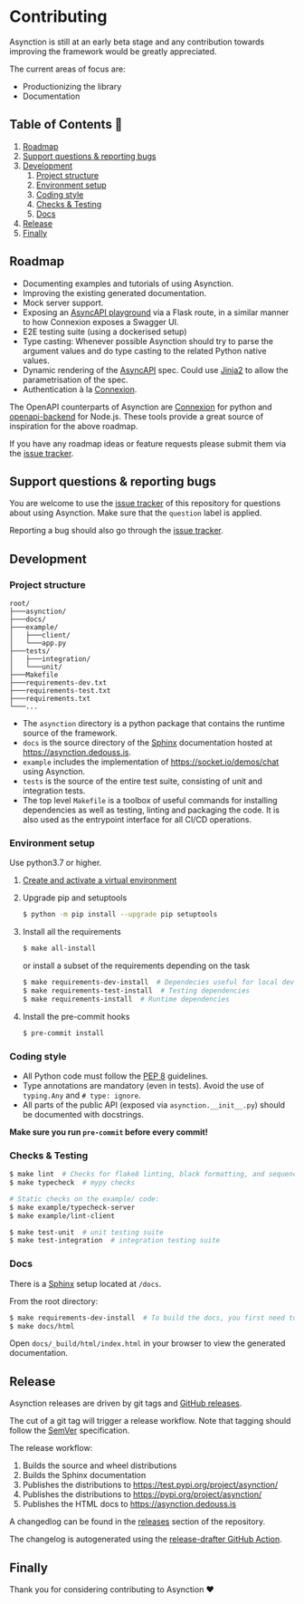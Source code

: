 # Contributing

Asynction is still at an early beta stage and any contribution towards improving the framework would be greatly appreciated.

The current areas of focus are:

* Productionizing the library
* Documentation

## Table of Contents 📖

1. [Roadmap](#roadmap)
1. [Support questions & reporting bugs](#support-questions--reporting-bugs)
1. [Development](#development)
    1. [Project structure](#project-structure)
    1. [Environment setup](#environment-setup)
    1. [Coding style](#coding-style)
    1. [Checks & Testing](#checks--testing)
    1. [Docs](#docs)
1. [Release](#release)
1. [Finally](#finally)

## Roadmap

* Documenting examples and tutorials of using Asynction.
* Improving the existing generated documentation.
* Mock server support.
* Exposing an [AsyncAPI playground](https://playground.asyncapi.io/) via a Flask route, in a similar manner to how Connexion exposes a Swagger UI.
* E2E testing suite (using a dockerised setup)
* Type casting: Whenever possible Asynction should try to parse the argument values and do type casting to the related Python native values.
* Dynamic rendering of the [AsyncAPI](https://www.asyncapi.com/) spec. Could use [Jinja2](https://jinja.palletsprojects.com/en/3.0.x/) to allow the parametrisation of the spec.
* Authentication à la [Connexion](https://connexion.readthedocs.io/en/latest/security.html).

The OpenAPI counterparts of Asynction are [Connexion](https://github.com/zalando/connexion) for python and [openapi-backend](https://github.com/anttiviljami/openapi-backend) for Node.js. These tools provide a great source of inspiration for the above roadmap.

If you have any roadmap ideas or feature requests please submit them via the [issue tracker](https://github.com/dedoussis/asynction/issues).

## Support questions & reporting bugs

You are welcome to use the [issue tracker](https://github.com/dedoussis/asynction/issues) of this repository for questions about using Asynction. Make sure that the `question` label is applied.

Reporting a bug should also go through the [issue tracker](https://github.com/dedoussis/asynction/issues).

## Development

### Project structure

```
root/
├───asynction/
├───docs/
├───example/
│   ├───client/
│   └───app.py
├───tests/
│   ├───integration/
│   └───unit/
├───Makefile
├───requirements-dev.txt
├───requirements-test.txt
├───requirements.txt
└───...
```

* The `asynction` directory is a python package that contains the runtime source of the framework.
* `docs` is the source directory of the [Sphinx](https://www.sphinx-doc.org/) documentation hosted at <https://asynction.dedouss.is>.
* `example` includes the implementation of <https://socket.io/demos/chat> using Asynction.
* `tests` is the source of the entire test suite, consisting of unit and integration tests.
* The top level `Makefile` is a toolbox of useful commands for installing dependencies as well as testing, linting and packaging the code. It is also used as the entrypoint interface for all CI/CD operations.

### Environment setup

Use python3.7 or higher.

1. [Create and activate a virtual environment](https://packaging.python.org/tutorials/installing-packages/#creating-virtual-environments)

1. Upgrade pip and setuptools

    ```bash
    $ python -m pip install --upgrade pip setuptools
    ```

1. Install all the requirements

    ```bash
    $ make all-install
    ```

    or install a subset of the requirements depending on the task

    ```bash
    $ make requirements-dev-install  # Dependecies useful for local development
    $ make requirements-test-install  # Testing dependencies
    $ make requirements-install  # Runtime dependencies
    ```

1. Install the pre-commit hooks

    ```bash
    $ pre-commit install
    ```

### Coding style

* All Python code must follow the [PEP 8](https://www.python.org/dev/peps/pep-0008/) guidelines.
* Type annotations are mandatory (even in tests). Avoid the use of `typing.Any` and `# type: ignore`.
* All parts of the public API (exposed via `asynction.__init__.py`) should be documented with docstrings.

__Make sure you run `pre-commit` before every commit!__

### Checks & Testing

```bash
$ make lint  # Checks for flake8 linting, black formatting, and sequence of imports (isort)
$ make typecheck  # mypy checks

# Static checks on the example/ code:
$ make example/typecheck-server
$ make example/lint-client

$ make test-unit  # unit testing suite
$ make test-integration  # integration testing suite
```

### Docs

There is a [Sphinx](https://www.sphinx-doc.org/) setup located at `/docs`.

From the root directory:

```bash
$ make requirements-dev-install  # To build the docs, you first need to have the dev dependencies installed.
$ make docs/html
```

Open `docs/_build/html/index.html` in your browser to view the generated documentation.

## Release

Asynction releases are driven by git tags and [GitHub releases](https://docs.github.com/en/github/administering-a-repository/releasing-projects-on-github/managing-releases-in-a-repository).

The cut of a git tag will trigger a release workflow. Note that tagging should follow the [SemVer](https://semver.org/) specification.

The release workflow:

1. Builds the source and wheel distributions
1. Builds the Sphinx documentation
1. Publishes the distributions to <https://test.pypi.org/project/asynction/>
1. Publishes the distributions to <https://pypi.org/project/asynction/>
1. Publishes the HTML docs to <https://asynction.dedouss.is>

A changedlog can be found in the [releases](https://github.com/dedoussis/asynction/releases) section of the repository.

The changelog is autogenerated using the [release-drafter GitHub Action](https://github.com/marketplace/actions/release-drafter).

## Finally

Thank you for considering contributing to Asynction ❤️
